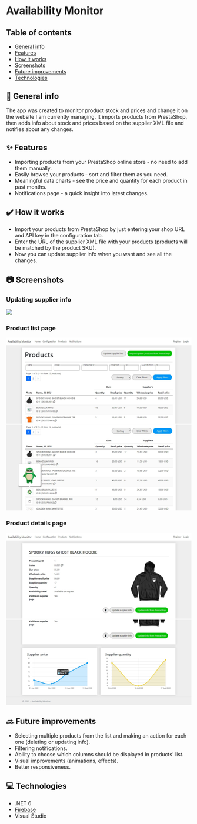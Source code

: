 # Availability Monitor
## Table of contents
* [General info](#-general-info)
* [Features](#-features)
* [How it works](#%EF%B8%8F-how-it-works)
* [Screenshots](#-screenshots) 
* [Future improvements](#-future-improvements)
* [Technologies](#-technologies)

## 📄 General info
The app was created to monitor product stock and prices and change it on the website I am currently managing. It imports products from PrestaShop, then adds info about stock and prices based on the supplier XML file and notifies about any changes.

## ✨ Features

* Importing products from your PrestaShop online store - no need to add them manually.
* Easily browse your products - sort and filter them as you need.
* Meaningful data charts - see the price and quantity for each product in past months.
* Notifications page - a quick insight into latest changes.


## ✔️ How it works

* Import your products from PrestaShop by just entering your shop URL and API key in the configuration tab.
* Enter the URL of the supplier XML file with your products (products will be matched by the product SKU).
* Now you can update supplier info when you want and see all the changes.

## 📷 Screenshots

### Updating supplier info
![](screenshots/update_supplier_info_popup.gif)
### Product list page
![](screenshots/screenshot_products_list.JPG)
![](screenshots/screenshot_products_list_2.JPG)
### Product details page
![](screenshots/screenshot_product_details.JPG)
![](screenshots/screenshot_product_details_2.JPG)

## 🔜 Future improvements
* Selecting multiple products from the list and making an action for each one (deleting or updating info).
* Filtering notifications.
* Ability to choose which columns should be displayed in products' list.
* Visual improvements (animations, effects).
* Better responsiveness.

## 💻 Technologies

* .NET 6
* [Firebase](https://firebase.google.com/)
* Visual Studio
